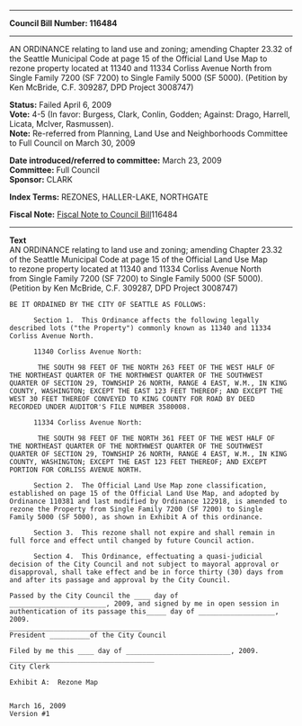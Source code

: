 * * * * *  
  
**Council Bill Number: [](#h0)[](#h2)116484**  
  
* * * * *  
  
AN ORDINANCE relating to land use and zoning; amending Chapter 23.32 of the Seattle Municipal Code at page 15 of the Official Land Use Map to rezone property located at 11340 and 11334 Corliss Avenue North from Single Family 7200 (SF 7200) to Single Family 5000 (SF 5000). (Petition by Ken McBride, C.F. 309287, DPD Project 3008747)  
  
**Status:** Failed April 6, 2009   
**Vote:** 4-5 (In favor: Burgess, Clark, Conlin, Godden; Against: Drago, Harrell, Licata, McIver, Rasmussen).   
**Note:** Re-referred from Planning, Land Use and Neighborhoods Committee to Full Council on March 30, 2009  
  
  
**Date introduced/referred to committee:** March 23, 2009   
**Committee:** Full Council   
**Sponsor:** CLARK   
  
**Index Terms:** REZONES, HALLER-LAKE, NORTHGATE  
  
**Fiscal Note:** [Fiscal Note to Council Bill](http://clerk.seattle.gov/~public/fnote/116484.htm)[](#h1)[](#h3)116484  
  
* * * * *  
  
**Text**  
    AN ORDINANCE relating to land use and zoning; amending Chapter 23.32  
    of the Seattle Municipal Code at page 15 of the Official Land Use Map  
    to rezone property located at 11340 and 11334 Corliss Avenue North  
    from Single Family 7200 (SF 7200) to Single Family 5000 (SF 5000).  
    (Petition by Ken McBride, C.F. 309287, DPD Project 3008747)  
  
    BE IT ORDAINED BY THE CITY OF SEATTLE AS FOLLOWS:  
  
          Section 1.  This Ordinance affects the following legally  
    described lots ("the Property") commonly known as 11340 and 11334  
    Corliss Avenue North.  
  
          11340 Corliss Avenue North:  
  
           THE SOUTH 98 FEET OF THE NORTH 263 FEET OF THE WEST HALF OF  
    THE NORTHEAST QUARTER OF THE NORTHWEST QUARTER OF THE SOUTHWEST  
    QUARTER OF SECTION 29, TOWNSHIP 26 NORTH, RANGE 4 EAST, W.M., IN KING  
    COUNTY, WASHINGTON; EXCEPT THE EAST 123 FEET THEREOF; AND EXCEPT THE  
    WEST 30 FEET THEREOF CONVEYED TO KING COUNTY FOR ROAD BY DEED  
    RECORDED UNDER AUDITOR'S FILE NUMBER 3580008.  
  
          11334 Corliss Avenue North:  
  
           THE SOUTH 98 FEET OF THE NORTH 361 FEET OF THE WEST HALF OF  
    THE NORTHEAST QUARTER OF THE NORTHWEST QUARTER OF THE SOUTHWEST  
    QUARTER OF SECTION 29, TOWNSHIP 26 NORTH, RANGE 4 EAST, W.M., IN KING  
    COUNTY, WASHINGTON; EXCEPT THE EAST 123 FEET THEREOF; AND EXCEPT  
    PORTION FOR CORLISS AVENUE NORTH.  
  
          Section 2.  The Official Land Use Map zone classification,  
    established on page 15 of the Official Land Use Map, and adopted by  
    Ordinance 110381 and last modified by Ordinance 122918, is amended to  
    rezone the Property from Single Family 7200 (SF 7200) to Single  
    Family 5000 (SF 5000), as shown in Exhibit A of this ordinance.  
  
          Section 3.  This rezone shall not expire and shall remain in  
    full force and effect until changed by future Council action.  
  
          Section 4.  This Ordinance, effectuating a quasi-judicial  
    decision of the City Council and not subject to mayoral approval or  
    disapproval, shall take effect and be in force thirty (30) days from  
    and after its passage and approval by the City Council.  
  
    Passed by the City Council the ____ day of  
    ________________________, 2009, and signed by me in open session in  
    authentication of its passage this_____ day of ___________________, 2009.  
    _________________________________  
    President __________of the City Council  
  
    Filed by me this ____ day of __________________________, 2009.  
    ____________________________________  
    City Clerk  
  
    Exhibit A:  Rezone Map  
  
  
    March 16, 2009  
    Version #1  
